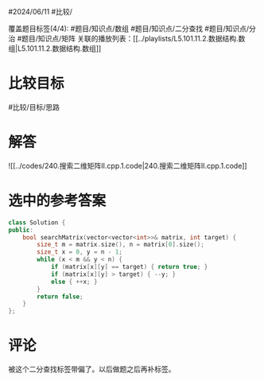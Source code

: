 #2024/06/11 #比较/

覆盖题目标签(4/4):  #题目/知识点/数组 #题目/知识点/二分查找 #题目/知识点/分治  #题目/知识点/矩阵 
关联的播放列表：[[../playlists/L5.101.11.2.数据结构.数组|L5.101.11.2.数据结构.数组]]

# 比较目标

#比较/目标/思路

# 解答

![[../codes/240.搜索二维矩阵II.cpp.1.code|240.搜索二维矩阵II.cpp.1.code]]

# 选中的参考答案

```cpp
class Solution {
public:
    bool searchMatrix(vector<vector<int>>& matrix, int target) {
        size_t m = matrix.size(), n = matrix[0].size();
        size_t x = 0, y = n - 1;
        while (x < m && y < n) {
            if (matrix[x][y] == target) { return true; }
            if (matrix[x][y] > target) { --y; }
            else { ++x; }
        }
        return false;
    }
};
```

# 评论

被这个二分查找标签带偏了。以后做题之后再补标签。